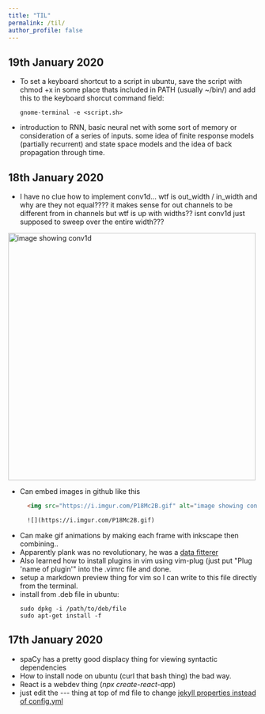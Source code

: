 ```yaml
---
title: "TIL"
permalink: /til/
author_profile: false
---
```

## 19th January 2020
- To set a keyboard shortcut to a script in ubuntu, save the script with chmod +x in some place thats included in PATH (usually ~/bin/) and add this to the keyboard shorcut command field:
	```
	gnome-terminal -e <script.sh>
	```
- introduction to RNN, basic neural net with some sort of memory or consideration of a series of inputs. some idea of finite response models (partially recurrent) and state space models and the idea of back propagation through time.


## 18th January 2020
- I have no clue how to implement conv1d... wtf is out_width / in_width and why are they not equal???? it makes sense for out channels to be different from in channels but wtf is up with widths?? isnt conv1d just supposed to sweep over the entire width???
<img src="https://i.imgur.com/P18Mc2B.gif" alt="image showing conv1d" width="500" height="500">

- Can embed images in github like this 
  ```html
    <img src="https://i.imgur.com/P18Mc2B.gif" alt="image showing conv1d" width="500" height="500"/>

    ![](https://i.imgur.com/P18Mc2B.gif)
  ```
- Can make gif animations by making each frame with inkscape then combining..
- Apparently plank was no revolutionary, he was a [data fitterer](https://physicsworld.com/a/max-planck-the-reluctant-revolutionary) 
- Also learned how to install plugins in vim using vim-plug (just put "Plug 'name of plugin'" into the .vimrc file and done. 
- setup a markdown preview thing for vim so I can write to this file directly from the terminal.
- install from .deb file in ubuntu:
	```
	sudo dpkg -i /path/to/deb/file
	sudo apt-get install -f
	```

## 17th January 2020
- spaCy has a pretty good displacy thing for viewing syntactic dependencies
- How to install node on ubuntu (curl that bash thing) the bad way.
- React is a webdev thing (_npx create-react-app_)
- just edit the --- thing at top of md file to change [jekyll properties instead of config.yml](https://jekyllrb.com/docs/configuration/front-matter-defaults/)
